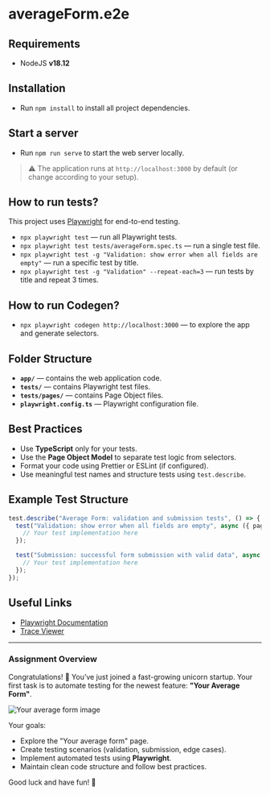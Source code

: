 # averageForm.e2e

## Requirements

- NodeJS **v18.12**

## Installation

- Run `npm install` to install all project dependencies.

## Start a server

- Run `npm run serve` to start the web server locally.

> ⚠️ The application runs at `http://localhost:3000` by default (or change according to your setup).

## How to run tests?

This project uses [Playwright](https://playwright.dev/) for end-to-end testing.

- `npx playwright test` — run all Playwright tests.
- `npx playwright test tests/averageForm.spec.ts` — run a single test file.
- `npx playwright test -g "Validation: show error when all fields are empty"` — run a specific test by title.
- `npx playwright test -g "Validation" --repeat-each=3` — run tests by title and repeat 3 times.

## How to run Codegen?

- `npx playwright codegen http://localhost:3000` — to explore the app and generate selectors.

## Folder Structure

- **`app/`** — contains the web application code.
- **`tests/`** — contains Playwright test files.
- **`tests/pages/`** — contains Page Object files.
- **`playwright.config.ts`** — Playwright configuration file.

## Best Practices

- Use **TypeScript** only for your tests.
- Use the **Page Object Model** to separate test logic from selectors.
- Format your code using Prettier or ESLint (if configured).
- Use meaningful test names and structure tests using `test.describe`.

## Example Test Structure

```ts
test.describe("Average Form: validation and submission tests", () => {
  test("Validation: show error when all fields are empty", async ({ page }) => {
    // Your test implementation here
  });

  test("Submission: successful form submission with valid data", async ({ page }) => {
    // Your test implementation here
  });
});
```

## Useful Links

- [Playwright Documentation](https://playwright.dev/)
- [Trace Viewer](https://trace.playwright.dev/)

---

### Assignment Overview

Congratulations! 🎉
You’ve just joined a fast-growing unicorn startup. Your first task is to automate testing for the newest feature: **"Your Average Form"**.

![Your average form image](public/webpage.jpg)

Your goals:

- Explore the "Your average form" page.
- Create testing scenarios (validation, submission, edge cases).
- Implement automated tests using **Playwright**.
- Maintain clean code structure and follow best practices.

Good luck and have fun! 🚀
